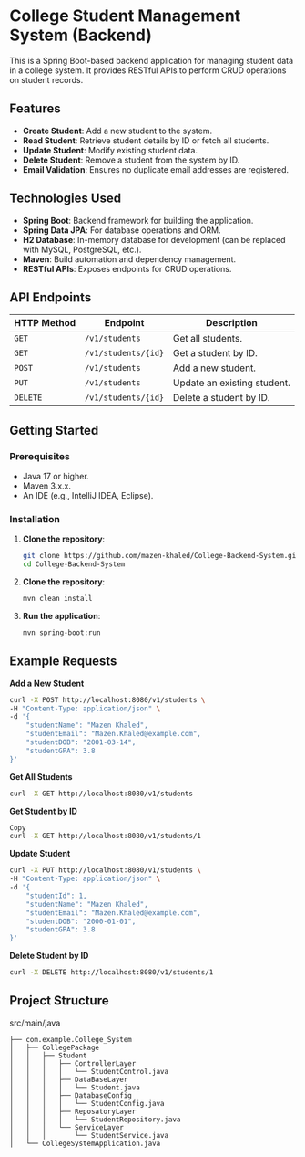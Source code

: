 # College Student Management System (Backend)

This is a Spring Boot-based backend application for managing student data in a college system. It provides RESTful APIs to perform CRUD operations on student records.

## Features

- **Create Student**: Add a new student to the system.
- **Read Student**: Retrieve student details by ID or fetch all students.
- **Update Student**: Modify existing student data.
- **Delete Student**: Remove a student from the system by ID.
- **Email Validation**: Ensures no duplicate email addresses are registered.

## Technologies Used

- **Spring Boot**: Backend framework for building the application.
- **Spring Data JPA**: For database operations and ORM.
- **H2 Database**: In-memory database for development (can be replaced with MySQL, PostgreSQL, etc.).
- **Maven**: Build automation and dependency management.
- **RESTful APIs**: Exposes endpoints for CRUD operations.

## API Endpoints

| HTTP Method | Endpoint                | Description                              |
|-------------|-------------------------|------------------------------------------|
| `GET`       | `/v1/students`          | Get all students.                        |
| `GET`       | `/v1/students/{id}`     | Get a student by ID.                     |
| `POST`      | `/v1/students`          | Add a new student.                       |
| `PUT`       | `/v1/students`          | Update an existing student.              |
| `DELETE`    | `/v1/students/{id}`     | Delete a student by ID.                  |

## Getting Started

### Prerequisites

- Java 17 or higher.
- Maven 3.x.x.
- An IDE (e.g., IntelliJ IDEA, Eclipse).

### Installation

1. **Clone the repository**:
   ```bash
   git clone https://github.com/mazen-khaled/College-Backend-System.git
   cd College-Backend-System
   
2. **Clone the repository**:
   ```bash
   mvn clean install
   
3. **Run the application**:
   ```bash
   mvn spring-boot:run

## Example Requests
**Add a New Student**
```bash
curl -X POST http://localhost:8080/v1/students \
-H "Content-Type: application/json" \
-d '{
    "studentName": "Mazen Khaled",
    "studentEmail": "Mazen.Khaled@example.com",
    "studentDOB": "2001-03-14",
    "studentGPA": 3.8
}'
```

**Get All Students**
```bash
curl -X GET http://localhost:8080/v1/students
```

**Get Student by ID**
```bash
Copy
curl -X GET http://localhost:8080/v1/students/1
```

**Update Student**
```bash
curl -X PUT http://localhost:8080/v1/students \
-H "Content-Type: application/json" \
-d '{
    "studentId": 1,
    "studentName": "Mazen Khaled",
    "studentEmail": "Mazen.Khaled@example.com",
    "studentDOB": "2000-01-01",
    "studentGPA": 3.8
}'
```
**Delete Student by ID**
```bash
curl -X DELETE http://localhost:8080/v1/students/1
```

## Project Structure
src/main/java
```
├── com.example.College_System
│   ├── CollegePackage
│   │   ├── Student
│   │   │   ├── ControllerLayer
│   │   │   │   └── StudentControl.java
│   │   │   ├── DataBaseLayer
│   │   │   │   └── Student.java
│   │   │   ├── DatabaseConfig
│   │   │   │   └── StudentConfig.java
│   │   │   ├── ReposatoryLayer
│   │   │   │   └── StudentRepository.java
│   │   │   └── ServiceLayer
│   │   │       └── StudentService.java
│   └── CollegeSystemApplication.java
